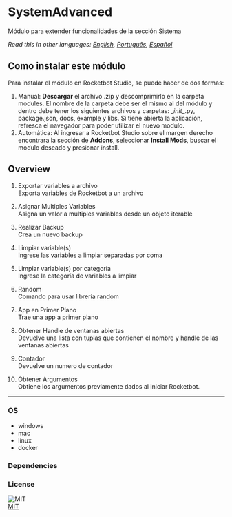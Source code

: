 



# SystemAdvanced
  
Módulo para extender funcionalidades de la sección Sistema  

*Read this in other languages: [English](README.md), [Português](README.pr.md), [Español](README.es.md)*

## Como instalar este módulo
  
Para instalar el módulo en Rocketbot Studio, se puede hacer de dos formas:
1. Manual: __Descargar__ el archivo .zip y descomprimirlo en la carpeta modules. El nombre de la carpeta debe ser el mismo al del módulo y dentro debe tener los siguientes archivos y carpetas: \__init__.py, package.json, docs, example y libs. Si tiene abierta la aplicación, refresca el navegador para poder utilizar el nuevo modulo.
2. Automática: Al ingresar a Rocketbot Studio sobre el margen derecho encontrara la sección de **Addons**, seleccionar **Install Mods**, buscar el modulo deseado y presionar install.  


## Overview


1. Exportar variables a archivo  
Exporta variables de Rocketbot a un archivo

2. Asignar Multiples Variables  
Asigna un valor a multiples variables desde un objeto iterable

3. Realizar Backup  
Crea un nuevo backup

4. Limpiar variable(s)  
Ingrese las variables a limpiar separadas por coma

5. Limpiar variable(s) por categoría  
Ingrese la categoría de variables a limpiar

6. Random  
Comando para usar librería random

7. App en Primer Plano  
Trae una app a primer plano

8. Obtener Handle de ventanas abiertas  
Devuelve una lista con tuplas que contienen el nombre y handle de las ventanas abiertas

9. Contador  
Devuelve un numero de contador

10. Obtener Argumentos  
Obtiene los argumentos previamente dados al iniciar Rocketbot.  




----
### OS

- windows
- mac
- linux
- docker

### Dependencies

### License
  
![MIT](https://camo.githubusercontent.com/107590fac8cbd65071396bb4d04040f76cde5bde/687474703a2f2f696d672e736869656c64732e696f2f3a6c6963656e73652d6d69742d626c75652e7376673f7374796c653d666c61742d737175617265)  
[MIT](http://opensource.org/licenses/mit-license.ph)